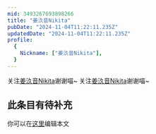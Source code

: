 ```yaml
---
mid: 3493267693898266
title: "姜汣音Nikita"
pubDate: "2024-11-04T11:22:11.235Z"
updatedDate: "2024-11-04T11:22:11.235Z"
profile:
  {
    Nickname: ["姜汣音Nikita"],
  }
---
```


关注[姜汣音Nikita](https://space.bilibili.com/3493267693898266)谢谢喵~ 关注[姜汣音Nikita](https://space.bilibili.com/3493267693898266)谢谢喵~

## 此条目有待补充
你可以在[这里](https://github.com/Yuhanawa/VTuber.ICU-Content/edit/master/v/姜汣音Nikita/index.md)编辑本文

